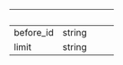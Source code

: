 
|&nbsp;|&nbsp;|&nbsp;|&nbsp;|
|---|---|---|---|
| before_id | string | |  |
| limit | string | |  |
